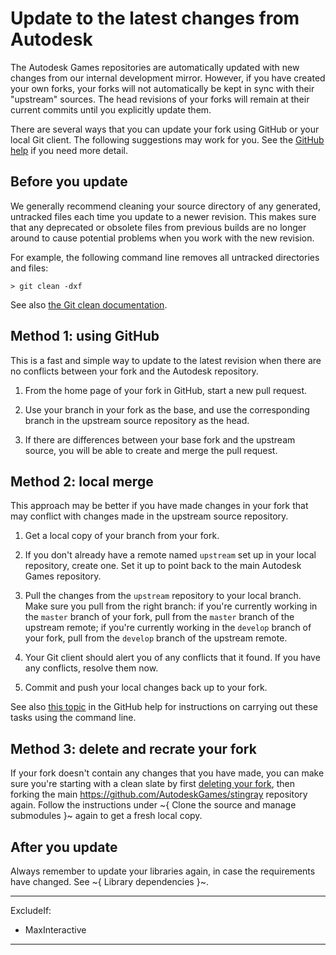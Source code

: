 # Update to the latest changes from Autodesk

The Autodesk Games repositories are automatically updated with new changes from our internal development mirror. However, if you have created your own forks, your forks will not automatically be kept in sync with their "upstream" sources. The head revisions of your forks will remain at their current commits until you explicitly update them.

There are several ways that you can update your fork using GitHub or your local Git client. The following suggestions may work for you. See the [GitHub help](https://help.github.com/articles/syncing-a-fork/) if you need more detail.

## Before you update

We generally recommend cleaning your source directory of any generated, untracked files each time you update to a newer revision. This makes sure that any deprecated or obsolete files from previous builds are no longer around to cause potential problems when you work with the new revision.

For example, the following command line removes all untracked directories and files:

```
> git clean -dxf
```

See also [the Git clean documentation](http://git-scm.com/docs/git-clean).

## Method 1: using GitHub

This is a fast and simple way to update to the latest revision when there are no conflicts between your fork and the Autodesk repository.

1.	From the home page of your fork in GitHub, start a new pull request.

2.	Use your branch in your fork as the base, and use the corresponding branch in the upstream source repository as the head.

3.	If there are differences between your base fork and the upstream source, you will be able to create and merge the pull request.

## Method 2: local merge

This approach may be better if you have made changes in your fork that may conflict with changes made in the upstream source repository.

1.	Get a local copy of your branch from your fork.

2.	If you don't already have a remote named `upstream` set up in your local repository, create one. Set it up to point back to the main Autodesk Games repository.

3.	Pull the changes from the `upstream` repository to your local branch. Make sure you pull from the right branch: if you're currently working in the `master` branch of your fork, pull from the `master` branch of the upstream remote; if you're currently working in the `develop` branch of your fork, pull from the `develop` branch of the upstream remote.

4.	Your Git client should alert you of any conflicts that it found. If you have any conflicts, resolve them now.

5.	Commit and push your local changes back up to your fork.

See also [this topic](https://help.github.com/articles/syncing-a-fork/) in the GitHub help for instructions on carrying out these tasks using the command line.

## Method 3: delete and recrate your fork

If your fork doesn't contain any changes that you have made, you can make sure you're starting with a clean slate by first [deleting your fork](https://help.github.com/articles/deleting-a-repository/), then forking the main <https://github.com/AutodeskGames/stingray> repository again. Follow the instructions under ~{ Clone the source and manage submodules }~ again to get a fresh local copy.

## After you update

Always remember to update your libraries again, in case the requirements have changed. See ~{ Library dependencies }~.

---
ExcludeIf:
-	MaxInteractive
---
